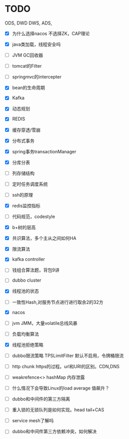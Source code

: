 # TODO 

ODS, DWD DWS, ADS,

- [x] 为什么选择nacos 不选择ZK，CAP理论
- [x] java类加载，线程安全吗
- [ ] JVM GC回收器
- [ ] tomcat的Filter
- [ ] springmvc的intercepter
- [x] bean的生命周期
- [x] Kafka
- [x] 动态规划
- [x] REDIS
- [x] 缓存穿透/雪崩
- [x] 分布式事务
- [x] spring事务transactionManager
- [x] 分库分表
- [ ] 列存储结构
- [ ] 定时任务调度系统
- [ ] ssh的原理
- [x] redis监控指标
- [ ] 代码规范，codestyle
- [x] b+树的层高 
- [x] 共识算法，多个主从之间如何HA
- [x] 限流算法
- [x] kafka controller
- [ ] 钱组合算法题，背包9讲
- [ ] dubbo cluster
- [x] 线程池的状态
- [ ] 一致性Hash,对服务节点进行进行取余2的32方
- [x] nacos
- [ ] jvm JMM，大量volatile总线风暴
- [ ] 负载均衡算法
- [x] 线程池拒绝策略
- [ ] dubbo限流策略 TPSLimitFilter 默认不启用，令牌桶限流
- [ ] http chunk https的过程。url和URI的区别。CDN,DNS
- [ ] weakrefence<> hashMap 内存泄露
- [ ] 什么情况下会导致Linux的load average 值飙升？
- [ ] dubbo和中间件的第三方隔离
- [ ] 重入锁的无锁队列是如何实现。head tail+CAS
- [ ] service mesh了解吗
- [ ] dubbo和中间件第三方依赖冲突，如何解决

